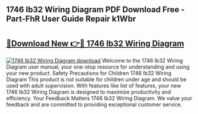 ## 1746 Ib32 Wiring Diagram PDF Download Free - Part-FhR User Guide Repair k1Wbr

# <h2><a href="http://dfigoio.blite.top/?on=1746+Ib32+Wiring+Diagram">🔗Download New 👉🔴 1746 Ib32 Wiring Diagram</a></h2>

[![1746 Ib32 Wiring Diagram download](https://i.imgur.com/lujVjoI.png)](http://dfigoio.blite.top/?on=1746+Ib32+Wiring+Diagram)
Welcome to the 1746 Ib32 Wiring Diagram user manual, your one-stop resource for understanding and using your new product. Safety Precautions for Children 1746 Ib32 Wiring Diagram This product is not suitable for children under age and should be used with adult supervision. With features like list of features, your new 1746 Ib32 Wiring Diagram is designed to maximize productivity and efficiency. Your Feedback Matters 1746 Ib32 Wiring Diagram. We value your feedback and are committed to providing exceptional customer service.
